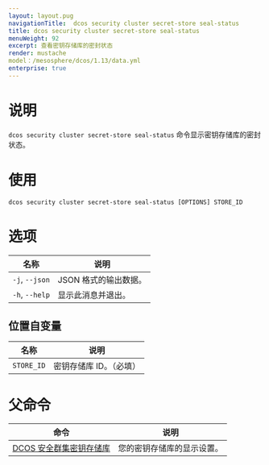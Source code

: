 ```yaml
---
layout: layout.pug
navigationTitle:  dcos security cluster secret-store seal-status
title: dcos security cluster secret-store seal-status
menuWeight: 92
excerpt: 查看密钥存储库的密封状态
render: mustache
model：/mesosphere/dcos/1.13/data.yml
enterprise: true
---
```


# 说明

`dcos security cluster secret-store seal-status` 命令显示密钥存储库的密封状态。

# 使用

```
dcos security cluster secret-store seal-status [OPTIONS] STORE_ID
```

# 选项

| 名称 | 说明 |
|---------|-------------|
| `-j`, `--json` | JSON 格式的输出数据。 |
| `-h`, `--help`| 显示此消息并退出。|


## 位置自变量

| 名称 | 说明 |
|---------|-------------|
| `STORE_ID` | 密钥存储库 ID。（必填）|

# 父命令

| 命令 | 说明 |
|---------|-------------|
| [DCOS 安全群集密钥存储库](/mesosphere/dcos/1.13/cli/command-reference/dcos-security/dcos-security-cluster/dcos-security-cluster-secret-store/) | 您的密钥存储库的显示设置。 |

